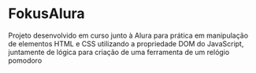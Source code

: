 # FokusAlura
Projeto desenvolvido em curso junto à Alura para prática em manipulação de elementos HTML e CSS utilizando a propriedade DOM do JavaScript, juntamente de lógica para criação de uma ferramenta de um relógio pomodoro
